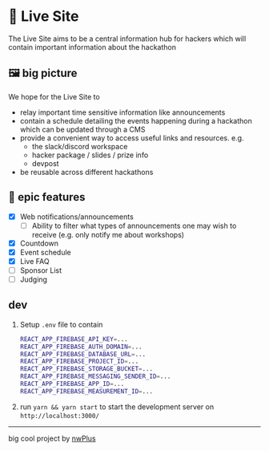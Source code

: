 # 🔴 Live Site

The Live Site aims to be a central information hub for hackers which will contain important information about the hackathon

## 🖼️ big picture

We hope for the Live Site to

- relay important time sensitive information like announcements
- contain a schedule detailing the events happening during a hackathon which can be updated through a CMS
- provide a convenient way to access useful links and resources. e.g.
  - the slack/discord workspace
  - hacker package / slides / prize info
  - devpost
- be reusable across different hackathons

## 💯 epic features

- [x] Web notifications/announcements
  - [ ] Ability to filter what types of announcements one may wish to receive (e.g. only notify me about workshops)
- [x] Countdown
- [x] Event schedule
- [x] Live FAQ
- [ ] Sponsor List
- [ ] Judging

## dev

1. Setup `.env` file to contain
   ```bash
   REACT_APP_FIREBASE_API_KEY=...
   REACT_APP_FIREBASE_AUTH_DOMAIN=...
   REACT_APP_FIREBASE_DATABASE_URL=...
   REACT_APP_FIREBASE_PROJECT_ID=...
   REACT_APP_FIREBASE_STORAGE_BUCKET=...
   REACT_APP_FIREBASE_MESSAGING_SENDER_ID=...
   REACT_APP_FIREBASE_APP_ID=...
   REACT_APP_FIREBASE_MEASUREMENT_ID=...
   ```
1. run `yarn && yarn start` to start the development server on `http://localhost:3000/`

<hr>

big cool project by [nwPlus](https://www.nwplus.io/)
